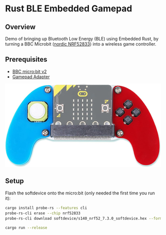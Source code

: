 # Rust BLE Embedded Gamepad

## Overview

Demo of bringing up Bluetooth Low Energy (BLE) using Embedded Rust, by turning a BBC Microbit ([nordic NRF52833](https://www.nordicsemi.com/products/nrf52833)) into a wireless game controller.

## Prerequisites

* [BBC micro:bit v2](https://microbit.org/)
* [Gamepad Adapter](https://www.amazon.co.uk/ELECFREAKS-microbit-Joystick-Wireless-Control/dp/B09Q17XZ1N/)

![controller](./img/gamepad.jpg)

## Setup

Flash the softdevice onto the micro:bit (only needed the first time you run it):

```bash
cargo install probe-rs --features cli
probe-rs-cli erase --chip nrf52833
probe-rs-cli download softdevice/s140_nrf52_7.3.0_softdevice.hex --format hex --chip nRF52833_xxAA
```

```bash
cargo run --release
```
